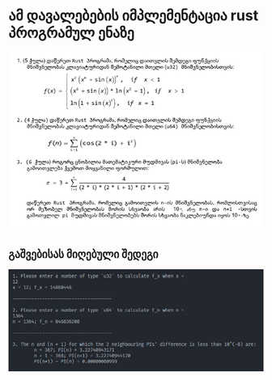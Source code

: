 # ამ დავალებების იმპლემენტაცია rust პროგრამულ ენაზე

![image with the homework tasks described on it](./assets/homework.png)

## გაშვებისას მიღებული შედეგი

![image with the results of running the code](./assets/results.png)
